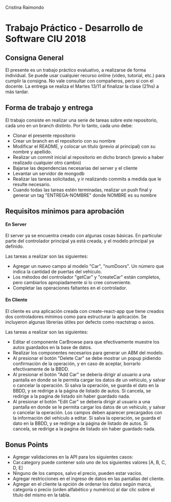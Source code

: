 Cristina Raimondo

# Trabajo Práctico - Desarrollo de Software CIU 2018

## Consigna General

El presente es un trabajo práctico evaluativo, a realizarse de
forma individual.
Se puede usar cualquier recurso online (video, tutorial, etc.) para
cumplir la consigna. No vale consultar con compañeros, pero si con el docente.
La entrega se realiza el Martes 13/11 al finalizar la clase (21hs) a más tardar.

## Forma de trabajo y entrega

El trabajo consiste en realizar una serie de tareas sobre este repositorio, cada uno en un branch distinto. Por lo tanto, cada uno debe:

- Clonar el presente repositorio
- Crear un branch en el repositorio con su nombre
- Modificar el README, y colocar un título (previo al principal) con su nombre y apellido.
- Realizar un commit inicial al repositorio en dicho branch (previo a haber realizado cualquier otro cambio)
- Bajarse las dependencias necesarias del server y el cliente
- Levantar un servidor de mongodb
- Realizar las tareas solicitadas, y ir realizando commits a medida que le resulte necesario.
- Cuando todas las tareas estén terminadas, realizar un push final y generar un tag "ENTREGA-NOMBRE" donde NOMBRE es su nombre

## Requisitos mínimos para aprobación

#### En Server

El server ya se encuentra creado con algunas cosas básicas.
En particular parte del controlador principal ya está creada,
y el modelo principal ya definido.

Las tareas a realizar son las siguientes:

- Agregar un nuevo campo al modelo "Car", "numDoors". Un número que indica la cantidad de puertas del vehículo.
- Los métodos del controlador "getCar" y "createCar" están completos, pero cambiarlos apropiadamente si lo cree conveniente.
- Completar las operaciones faltantes en el controlador.

#### En Cliente

El cliente es una aplicación creada con create-react-app que
tiene creados dos controladores mínimos como para estructurar la aplicación. Se incluyeron algunas librerías útiles por defecto como reactstrap o axios.

Las tareas a realizar son las siguientes:

- Editar el componente CarBrowse para que efectivamente muestre los autos guardados en la base de datos.
- Realizar los componentes necesarios para generar un ABM del modelo.
- Al presionar el botón "Delete Car" se debe mostrar un popup pidiendo confirmación de la operación, y en caso de aceptar, borrarlo efectivamente de la BBDD.
- Al presionar el botón "Add Car" se debería dirigir al usuario a una pantalla en donde se le permita cargar los datos de un vehiculo, y salvar o cancelar la operación. Si salva la operación, se guarda el dato en la BBDD, y se redirige a la página de listado de autos. Si cancela, se redirige a la pagina de listado sin haber guardado nada.
- Al presionar el botón "Edit Car" se debería dirigir al usuario a una pantalla en donde se le permita cargar los datos de un vehículo, y salvar o cancelar la operación. Los campos deben aparecer precargados con la información del vehículo a editar. Si salva la operación, se guarda el dato en la BBDD, y se redirige a la página de listado de autos. Si cancela, se redirige a la pagina de listado sin haber guardado nada.

## Bonus Points

- Agregar validaciones en la API para los siguientes casos:
- Car.category puede contener solo uno de los siguientes valores [A, B, C, D, E]
- Ninguno de los campos, salvo el precio, pueden estar vacíos.
- Agregar restricciones en el ingreso de datos en las pantallas del cliente.
- Agregar en el cliente la opción de ordenar los datos según marca, categoría o precio (orden alfabético y numérico) al dar clic sobre el título del mismo en la tabla.
